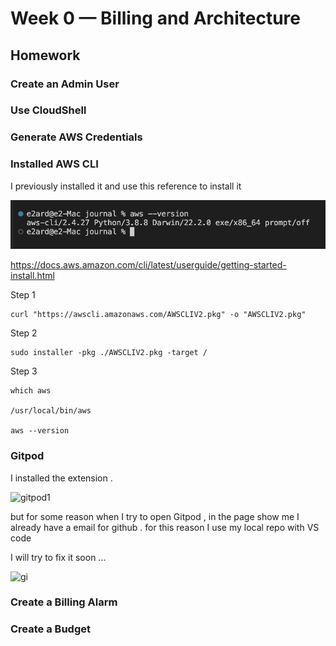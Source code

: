 # Week 0 — Billing and Architecture
## Homework

### Create an Admin User

### Use CloudShell

### Generate AWS Credentials

### Installed AWS CLI

I previously installed it and use this reference to install it

![aws](assets/aws-cli.png)


https://docs.aws.amazon.com/cli/latest/userguide/getting-started-install.html

Step 1 

```
curl "https://awscli.amazonaws.com/AWSCLIV2.pkg" -o "AWSCLIV2.pkg"
```

Step 2 

```
sudo installer -pkg ./AWSCLIV2.pkg -target /
```

Step 3

```
which aws

/usr/local/bin/aws 

aws --version
```


### Gitpod 

I installed the extension .

![gitpod1](/assets/gitpod-error2.png)

but for some reason when I try to open Gitpod , in the page show me I already have a email for github .
for this reason I use my local repo with VS code

I will try to fix it soon ... 

![gi](/assets/gitpod-error.png)


### Create a Billing Alarm



### Create a Budget